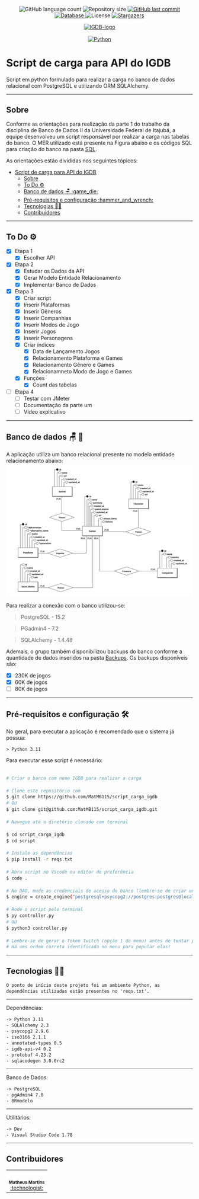 <p align="center">
  <img alt="GitHub language count" src="https://img.shields.io/github/languages/count/MatMB115/script_carga_igdb?color=a015f5">

  <img alt="Repository size" src="https://img.shields.io/github/repo-size/MatMB115/script_carga_igdb">

  <a href="https://github.com/MatMB115/script_carga_igdb/commits/main">
    <img alt="GitHub last commit" src="https://img.shields.io/github/last-commit/MatMB115/script_carga_igdb">
  </a>
  <a href="https://www.heroku.com/">
  <img alt="Database" src="https://img.shields.io/badge/database PostgreSQL-red">
  </a>

<img alt="License" src="https://img.shields.io/badge/license-MIT-brightgreen">
  <a href="https://github.com/MatMB115/script_carga_igdb/stargazers">
    <img alt="Stargazers" src="https://img.shields.io/github/stars/MatMB115/script_carga_igdb?style=social">
  </a>
</p>

<p align="center">
  <a href="https://github.com/MatMB115/script_carga_igdb">
    <img src="https://miro.medium.com/v2/resize:fit:720/format:webp/1*DpaeArqM7JWzJLylsVl9lg.png" height="250" width="500" alt="IGDB-logo" />
  </a>
</p>

<p align="center">
    <a href="https://www.python.org/">
        <img align="center" alt="Python" height="30" width="40" src="https://cdn.jsdelivr.net/gh/devicons/devicon/icons/python/python-original-wordmark.svg">
    </a>
</p>

# Script de carga para API do IGDB

Script em python formulado para realizar a carga no banco de dados relacional com PostgreSQL e utilizando ORM SQLAlchemy.

---
## Sobre

Conforme as orientações para realização da parte 1 do trabalho da disciplina de Banco de Dados II da Universidade Federal de Itajubá, a equipe desenvolveu um script responsável por realizar a carga nas tabelas do banco. O MER utilizado está presente na Figura abaixo e os códigos SQL para criação do banco na pasta [SQL](./SQL/).

As orientações estão divididas nos seguintes tópicos:

- [Script de carga para API do IGDB](#script-de-carga-para-api-do-igdb)
  - [Sobre](#sobre)
  - [To Do :gear:](#to-do-gear)
  - [Banco de dados :chair: :game\_die:](#banco-de-dados-chair-game_die)
  - [Pré-requisitos e configuração :hammer\_and\_wrench:](#pré-requisitos-e-configuração-hammer_and_wrench)
  - [Tecnologias :technologist:](#tecnologias-technologist)
  - [Contribuidores](#contribuidores)

---
## To Do :gear:
- [x] Etapa 1
  - [x] Escolher API
- [x] Etapa 2
  - [x] Estudar os Dados da API
  - [x] Gerar Modelo Entidade Relacionamento
  - [x] Implementar Banco de Dados
- [x] Etapa 3
  - [x] Criar script
  - [x] Inserir Plataformas
  - [x] Inserir Gêneros
  - [x] Inserir Companhias
  - [x] Inserir Modos de Jogo
  - [x] Inserir Jogos
  - [x] Inserir Personagens
  - [x] Criar índices
    - [x] Data de Lançamento Jogos
    - [x] Relacionamento Plataforma e Games
    - [x] Relacionamento Gênero e Games
    - [x] Relacionamneto Modo de Jogo e Games
  - [x] Funções
    - [x] Count das tabelas
- [ ] Etapa 4
  - [ ] Testar com JMeter
  - [ ] Documentação da parte um
  - [ ] Vídeo explicativo

---
## Banco de dados :chair: :game_die:
A aplicação utiliza um banco relacional presente no modelo entidade relacionamento abaixo:
![MER_IGDB](./Docs/MER_GAMES.png)

Para realizar a conexão com o banco utilizou-se:
>PostgreSQL - 15.2

>PGadmin4 - 7.2

>SQLAlchemy - 1.4.48

Ademais, o grupo também disponibilizou backups do banco conforme a quantidade de dados inseridos na pasta [Backups](./SQL/backups_banco/).
Os backups disponíveis são:
- [x] 230K de jogos
- [x] 60K de jogos
- [ ] 80K de jogos

---
## Pré-requisitos e configuração :hammer_and_wrench:
No geral, para executar a aplicação é recomendado que o sistema já possua:

    > Python 3.11

Para executar esse script é necessário:

```bash

# Criar o banco com nome IGDB para realizar a carga

# Clone este repositório com
$ git clone https://github.com/MatMB115/script_carga_igdb
# OU
$ git clone git@github.com:MatMB115/script_carga_igdb.git

# Navegue até o diretório clonado com terminal

$ cd script_carga_igdb
$ cd script

# Instale as dependências
$ pip install -r reqs.txt

# Abra script no Vscode ou editor de preferência
$ code .

# No DAO, mude as credenciais de acesso do banco (lembre-se de criar um banco com o nome IGDB pelo SGDB)
$ engine = create_engine("postgresql+psycopg2://postgres:postgres@localhost:5432/IGDB")

# Rode o script pelo terminal
$ py controller.py
# OU
$ python3 controller.py

# Lembre-se de gerar o Token Twitch (opção 1 do menu) antes de tentar popular as tabelas!
# Há ums ordem correta identificada no menu para popular elas!

```
---
## Tecnologias :technologist:
    O ponto de início deste projeto foi um ambiente Python, as dependências utilizadas estão presentes no 'reqs.txt'. 
---
Dependências:

    -> Python 3.11
    - SQLAlchemy 2.3
    - psycopg2 2.9.6
    - iso3166 2.1.1
    - annotated-types 0.5
    - igdb-api-v4 0.2
    - protobuf 4.23.2
    - sqlacodegen 3.0.0rc2
---
Banco de Dados:

    -> PostgreSQL
    - pgAdmin4 7.0
    - BRmodelo
---
Utilitários:

    -> Dev
    - Visual Studio Code 1.78
---  

## Contribuidores

<table>
  <tr>
</td>
    <td align="center"><a href="https://github.com/MatMB115"><img style="border-radius: 50%;" src="https://avatars.githubusercontent.com/u/63670910?v=4" width="100px;" alt=""/><br /><sub><b>Matheus Martins</b></sub></a><br /><a href="https://github.com/MatMB115/repime" title="RepiMe">:technologist:</a></td>
</td>
  </tr>
</table>
